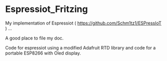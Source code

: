 # Espressiot_Fritzing

My implementation of Espressiot ( https://github.com/Schm1tz1/ESPressIoT ) ...

A good place to file my doc.

Code for espressiot using a modified Adafruit RTD library and code for a portable ESP8266 with Oled display.


